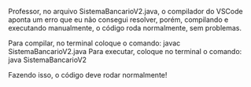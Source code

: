 Professor, no arquivo SistemaBancarioV2.java, o compilador do VSCode aponta um erro que eu não consegui resolver, porém, compilando e executando manualmente, o código roda normalmente, sem problemas.

Para compilar, no terminal coloque o comando: javac SistemaBancarioV2.java
Para executar, coloque no terminal o comando: java SistemaBancarioV2

Fazendo isso, o código deve rodar normalmente!